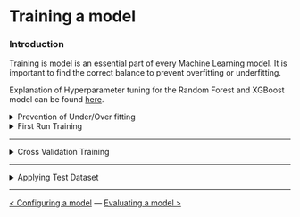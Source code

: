 # Training a model

### Introduction

Training is model is an essential part of every Machine Learning model. It is important to find the correct balance to prevent overfitting or underfitting. 

Explanation of Hyperparameter tuning for the Random Forest and XGBoost model can be found [here](configuring_a_model.md).

<details><summary>Prevention of Under/Over fitting</summary>

<details><summary>Removing Irrelevent Features</summary>

text

</details>

---

</details>

<details><summary>First Run Training</summary>

text

</details>

---

<details><summary>Cross Validation Training</summary>

text

</details>

---

<details><summary>Applying Test Dataset</summary>

text

</details>

---

[<  Configuring a model](configuring_a_model.md) — [Evaluating a model >](evaluating_a_model.md) 